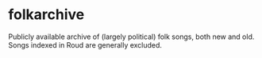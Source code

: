 # folkarchive
Publicly available archive of (largely political) folk songs, both new and old. Songs indexed in Roud are generally excluded.
